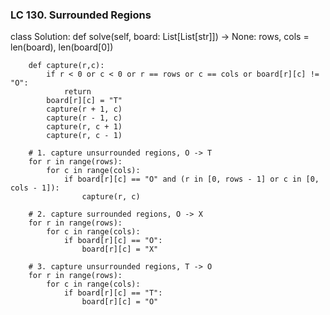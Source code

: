 ### LC 130. Surrounded Regions
class Solution:
    def solve(self, board: List[List[str]]) -> None:
        rows, cols = len(board), len(board[0])

        def capture(r,c):
            if r < 0 or c < 0 or r == rows or c == cols or board[r][c] != "O":
                return 
            board[r][c] = "T"
            capture(r + 1, c)
            capture(r - 1, c)
            capture(r, c + 1)
            capture(r, c - 1)

        # 1. capture unsurrounded regions, O -> T
        for r in range(rows):
            for c in range(cols):
                if board[r][c] == "O" and (r in [0, rows - 1] or c in [0, cols - 1]):
                    capture(r, c)

        # 2. capture surrounded regions, O -> X
        for r in range(rows):
            for c in range(cols):
                if board[r][c] == "O":
                    board[r][c] = "X"

        # 3. capture unsurrounded regions, T -> O
        for r in range(rows):
            for c in range(cols):
                if board[r][c] == "T":
                    board[r][c] = "O"
